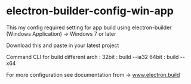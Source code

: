 # electron-builder-config-win-app
This my config required setting for app build using electron-builder (Windows Application) -> Windows 7 or later

Download this and paste in your latest project

Command CLI for build different arch :
32bit : build --ia32
64bit : build --x64

For more configuration see documentation from -> www.electron.build
